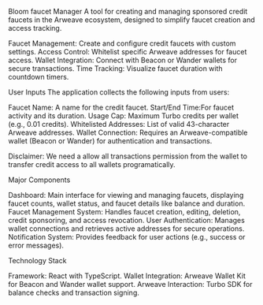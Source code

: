 Bloom faucet Manager
A tool for creating and managing sponsored credit faucets in the Arweave ecosystem, designed to simplify faucet creation and access tracking.

Faucet Management: Create and configure credit faucets with custom settings.
Access Control: Whitelist specific Arweave addresses for faucet access.
Wallet Integration: Connect with Beacon or Wander wallets for secure transactions.
Time Tracking: Visualize faucet duration with countdown timers.

User Inputs
The application collects the following inputs from users:

Faucet Name: A name for the credit faucet.
Start/End Time:For faucet activity and its duration.
Usage Cap: Maximum Turbo credits per wallet (e.g., 0.01 credits).
Whitelisted Addresses: List of valid 43-character Arweave addresses.
Wallet Connection: Requires an Arweave-compatible wallet (Beacon or Wander) for authentication and transactions.

Disclaimer: We need a allow all transactions permission from the wallet to transfer credit access to all wallets programatically.

Major Components

Dashboard: Main interface for viewing and managing faucets, displaying faucet counts, wallet status, and faucet details like balance and duration.
Faucet Management System: Handles faucet creation, editing, deletion, credit sponsoring, and access revocation.
User Authentication: Manages wallet connections and retrieves active addresses for secure operations.
Notification System: Provides feedback for user actions (e.g., success or error messages).

Technology Stack

Framework: React with TypeScript.
Wallet Integration: Arweave Wallet Kit for Beacon and Wander wallet support.
Arweave Interaction: Turbo SDK for balance checks and transaction signing.
